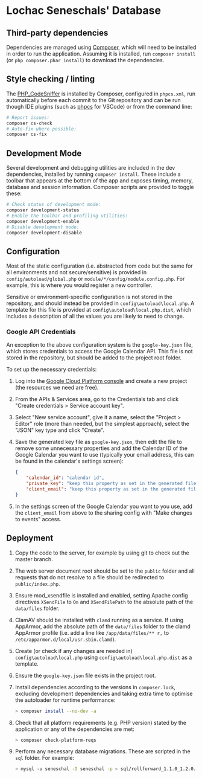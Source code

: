 # Lochac Seneschals' Database

## Third-party dependencies

Dependencies are managed using [Composer](https://getcomposer.org), which will need to be installed in order to run the application. Assuming it is installed, run `composer install` (or `php composer.phar install`) to download the dependencies.

## Style checking / linting

The [PHP_CodeSniffer](https://github.com/squizlabs/PHP_CodeSniffer) is installed by Composer, configured in `phpcs.xml`, run automatically before each commit to the Git repository and can be run though IDE plugins (such as [phpcs](https://marketplace.visualstudio.com/items?itemName=ikappas.phpcs) for VSCode) or from the command line:

```bash
# Report issues:
composer cs-check
# Auto-fix where possible:
composer cs-fix
```

## Development Mode

Several development and debugging utilities are included in the dev dependencies, installed by running `composer install`. These include a toolbar that appears at the bottom of the app and exposes timing, memory, database and session information. Composer scripts are provided to toggle these:

```bash
# Check status of development mode:
composer development-status
# Enable the toolbar and profiling utilities:
composer development-enable
# Disable development mode:
composer development-disable
```

## Configuration

Most of the static configuration (i.e. abstracted from code but the same for all environments and not secure/sensitive) is provided in `config/autoload/global.php` or `module/*/config/module.config.php`.
For example, this is where you would register a new controller.

Sensitive or environment-specific configuration is not stored in the repository, and should instead be provided in `config\autoload\local.php`.
A template for this file is provided at `config\autoload\local.php.dist`, which includes a description of all the values you are likely to need to change.

### Google API Credentials

An exception to the above configuration system is the `google-key.json` file, which stores credentials to access the Google Calendar API. This file is not stored in the repository, but should be added to the project root folder.

To set up the necessary credentials:

1. Log into the [Google Cloud Platform console](https://console.developers.google.com) and create a new project (the resources we need are free).
1. From the APIs & Services area, go to the Credentials tab and click "Create credentials > Service account key".
1. Select "New service account", give it a name, select the "Project > Editor" role (more than needed, but the simplest approach), select the "JSON" key type and click "Create".
1. Save the generated key file as `google-key.json`, then edit the file to remove some unnecessary properties and add the Calendar ID of the Google Calendar you want to use (typically your email address, this can be found in the calendar's settings screen):

    ```json
    {
        "calendar_id": "calendar id",
        "private_key": "keep this property as set in the generated file",
        "client_email": "keep this property as set in the generated file"
    }
    ```

1. In the settings screen of the Google Calendar you want to you use, add the `client_email` from above to the sharing config with "Make changes to events" access.

## Deployment

1. Copy the code to the server, for example by using git to check out the master branch.
1. The web server document root should be set to the `public` folder and all requests that do not resolve to a file should be redirected to `public/index.php`.
1. Ensure mod_xsendfile is installed and enabled, setting Apache config directives `XSendFile` to `On` and `XSendFilePath` to the absolute path of the `data/files` folder.
1. ClamAV should be installed with `clamd` running as a service. If using AppArmor, add the absolute path of the `data/files` folder to the clamd AppArmor profile (i.e. add a line like `/app/data/files/** r,` to `/etc/apparmor.d/local/usr.sbin.clamd`).
1. Create (or check if any changes are needed in) `config\autoload\local.php` using `config\autoload\local.php.dist` as a template.
1. Ensure the `google-key.json` file exists in the project root.
1. Install dependencies according to the versions in `composer.lock`, excluding development dependencies and taking extra time to optimise the autoloader for runtime performance:

    ```bash
    > composer install --no-dev -a
    ```

1. Check that all platform requirements (e.g. PHP version) stated by the application or any of the dependencies are met:

    ```bash
    > composer check-platform-reqs
    ```

1. Perform any necessary database migrations. These are scripted in the `sql` folder. For example:

    ```bash
    > mysql -u seneschal -D seneschal -p < sql/rollforward_1.1.0_1.2.0.sql
    ```
